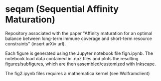 # seqam (Sequential Affinity Maturation)
Repository associated with the paper "Affinity maturation for an optimal balance between long-term immune coverage and short-term resource constraints" (insert arXiv url).

Each figure is generated using the Jupyter notebook file fign.ipynb. The notebook load data contained in .npz files and plots the resulting figures/subfigures, which are then assembled/customized with Inkscape.

The fig2.ipynb files requires a mathematica kernel (see Wolframclient)
